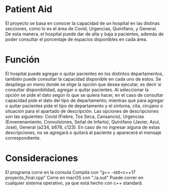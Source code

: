 # Patient Aid
El proyecto se basa en conocer la capacidad de un hospital en las distinas secciones, como lo es el área de Covid, Urgencias, Quirófano, y General. De esta manera, el hospital puede dar de alta y baja a pacientes, además de poder consultar el porcentaje de espacios disponibles en cada área.

# Función
El hospital puede agregar o quitar pacientes en los distintos departamentos, también puede consultar la capacidad disponible en cada uno de estos.
Se despliega un menú donde se elige la opción que desea ejecutar, es decir si consultar disponibilidad, agregar o quitar pacientes. Al seleccionar la opción se pide el dato según lo que se quiera hacer, en el caso de consultar capacidad pide el dato del tipo de departamento; mientras que para agregar o quitar pacientes pide el tipo de departamento y el síntoma, cita, cirujano o situación para el apartado de descripción.
Las opciones de descripciones son las siguientes: Covid (Fiebre, Tos Seca, Cansancio), Urgencias (Envenenamiento, Convulsiones, Señal de Infarto), Quirófano (Javier, Azul, José), General (a234, b678, c123). En caso de no ingresar alguna de estas descripciones, no se agregará o quitará al paciente y aparecerá el mensaje correspondiente.

# Consideraciones
El programa corre en la consola
Compila con "g++ -std=c++17 proyecto_final.cpp"
Corre en macOS con "./a.out" 
Puede correr en cualquier sistema operativo, ya que está hecho con c++ standard.
